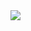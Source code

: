 <style>
#wheel {
  animation-name: rotation;
  animation-duration: 0s;
  animation-iteration-count: infinite;
  animation-timing-function: ease-out;
}

@keyframes rotation {
  from {
    transform: rotate(0deg);
  }
  to {
    transform: rotate(359deg);
  }
}
</style>

<div>
  <img src="{{site.baseurl}}/images/wheele.jpg" id="wheel">
</div>


<script>
 // const image = document.getElementById('wheel');
 // 
</script>

<script>
    const image = document.getElementById('wheel');

    image.addEventListener('click', () => {
    image.style.animationDuration = "0.5s";
    var rando;
    rando = Math.floor(Math.random()*3);
    setTimeout(function() {
    if (rando == 0)
    {
      image.src = "{{site.baseurl}}/images/hat.png";
      image.style.animationDuration = "0s";
    } else if (rando == 1)
    {
      image.src = "{{site.baseurl}}/images/shirt.jpg";
      image.style.animationDuration = "0s";
    } else {
      image.src = "{{site.baseurl}}/images/bottle.jpg";
      image.style.animationDuration = "0s";
    }
}, 3000);
   setTimeout(function() {
   image.src = "{{site.baseurl}}/images/wheele.jpg";
}, 6000);
  });
</script>
